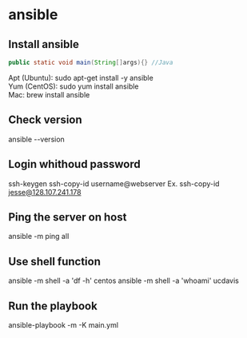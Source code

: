 # ansible
## Install ansible
```Java
public static void main(String[]args){} //Java
```
Apt (Ubuntu): sudo apt-get install -y ansible <br />
Yum (CentOS): sudo yum install ansible <br />
Mac: brew install ansible <br />

## Check version
ansible --version

## Login whithoud password
ssh-keygen
ssh-copy-id username@webserver
Ex. ssh-copy-id jesse@128.107.241.178

## Ping the server on host
ansible -m ping all

## Use shell function
ansible -m shell -a 'df -h' centos
ansible -m shell -a 'whoami' ucdavis

## Run the playbook
ansible-playbook -m -K main.yml

